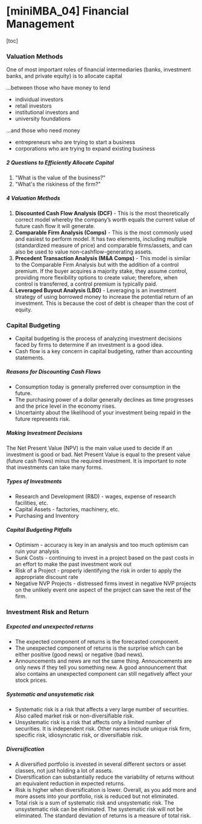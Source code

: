 # [miniMBA_04] Financial Management

[toc]

### Valuation Methods

One of most important roles of financial intermediaries (banks, investment banks, and private equity) is to allocate capital

...between those who have money to lend

- individual investors
- retail investors
- institutional investors and
- university foundations

...and those who need money

- entrepreneurs who are trying to start a business
- corporations who are trying to expand existing business

##### 2 Questions to Efficiently Allocate Capital

1. "What is the value of the business?" 
2. "What's the riskiness of the firm?" 

##### 4 Valuation Methods

1. **Discounted Cash Flow Analysis (DCF)** - This is the most theoretically correct model whereby the company’s worth equals the current value of future cash flow it will generate.
2. **Comparable Firm Analysis (Comps)** - This is the most commonly used and easiest to perform model. It has two elements, including multiple (standardized measure of price) and comparable firms/assets, and can also be used to value non-cashflow-generating assets.
3. **Precedent Transaction Analysis (M&A Comps)** - This model is similar to the Comparable Firm Analysis but with the addition of a control premium. If the buyer acquires a majority stake, they assume control, providing more flexibility options to create value; therefore, when control is transferred, a control premium is typically paid.
4. **Leveraged Buyout Analysis (LBO)** - Leveraging is an investment strategy of using borrowed money to increase the potential return of an investment. This is because the cost of debt is cheaper than the cost of equity.



### Capital Budgeting

- Capital budgeting is the process of analyzing investment decisions faced by firms to determine if an investment is a good idea.
- Cash flow is a key concern in capital budgeting, rather than accounting statements.

##### Reasons for Discounting Cash Flows

- Consumption today is generally preferred over consumption in the future.
- The purchasing power of a dollar generally declines as time progresses and the price level in the economy rises.
- Uncertainty about the likelihood of your investment being repaid in the future represents risk.



##### Making Investment Decisions

The Net Present Value (NPV) is the main value used to decide if an investment is good or bad. Net Present Value is equal to the present value (future cash flows) minus the required investment. It is important to note that investments can take many forms.

##### Types of Investments

- Research and Development (R&D) - wages, expense of research facilities, etc.
- Capital Assets - factories, machinery, etc.
- Purchasing and Inventory

##### Capital Budgeting Pitfalls

- Optimism - accuracy is key in an analysis and too much optimism can ruin your analysis
- Sunk Costs - continuing to invest in a project based on the past costs in an effort to make the past investment work out
- Risk of a Project - properly identifying the risk in order to apply the appropriate discount rate
- Negative NVP Projects - distressed firms invest in negative NVP projects on the unlikely event one aspect of the project can save the rest of the firm.



### Investment Risk and Return

##### Expected and unexpected returns

- The expected component of returns is the forecasted component.
- The unexpected component of returns is the surprise which can be either positive (good news) or negative (bad news).
- Announcements and news are not the same thing. Announcements are only news if they tell you something new. A good announcement that also contains an unexpected component can still negatively affect your stock prices.

##### Systematic and unsystematic risk

- Systematic risk is a risk that affects a very large number of securities. Also called market risk or non-diversifiable risk.
- Unsystematic risk is a risk that affects only a limited number of securities. It is independent risk. Other names include unique risk firm, specific risk, idiosyncratic risk, or diversifiable risk.

##### Diversification



- A diversified portfolio is invested in several different sectors or asset classes, not just holding a lot of assets.
- Diversification can substantially reduce the variability of returns without an equivalent reduction in expected returns.
- Risk is higher when diversification is lower. Overall, as you add more and more assets into your portfolio, risk is reduced but not eliminated.
- Total risk is a sum of systematic risk and unsystematic risk. The unsystematic risk can be eliminated. The systematic risk will not be eliminated. The standard deviation of returns is a measure of total risk.